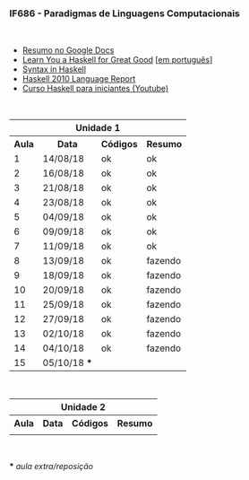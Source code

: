 <h3>IF686 - Paradigmas de Linguagens Computacionais</h3><br>
<ul>
  <li><a href="https://docs.google.com/document/d/1LgMNvYrUKqUFn3K_VRlWQiGzBunnfHEtLOZq9WtEuIU/edit?usp=sharing" target="_blank">Resumo no Google Docs</a></li>
	<li><a href="http://learnyouahaskell.com/chapters" target="_blank">Learn You a Haskell for Great Good</a> [<a href="http://haskell.tailorfontela.com.br/chapters" target="_blank">em português</a>]</li>
	<li><a href="http://rigaux.org/language-study/syntax-across-languages-per-language/Haskell.html" target="_blank">Syntax in Haskell</a></li>
        <li><a href="https://www.haskell.org/onlinereport/haskell2010/" target="_blank">Haskell 2010 Language Report</a></li>
	<li><a href="https://www.youtube.com/playlist?list=PL8eBmR3QtPL3pDzQpwPYfWQ4NEPGu6j7z" target="_blank">Curso Haskell para iniciantes (Youtube)</a></li>
</ul>
<br>

<table>
	<tr>
		<th colspan="4">Unidade 1</th>
	</tr>
	<tr>
		<th>Aula</th>
		<th>Data</th>
		<th>Códigos</th>
		<th>Resumo</th>
	</tr>
  <tr>
		<td>1</td>
    <td>14/08/18</td>
    <td>ok</td>
    <td>ok</td>
	</tr>
  <tr>
		<td>2</td>
    <td>16/08/18</td>
    <td>ok</td>
    <td>ok</td>
	</tr>
  <tr>
		<td>3</td>
    <td>21/08/18</td>
    <td>ok</td>
    <td>ok</td>
	</tr>
  <tr>
		<td>4</td>
    <td>23/08/18</td>
    <td>ok</td>
    <td>ok</td>
	</tr>
  <tr>
		<td>5</td>
    <td>04/09/18</td>
    <td>ok</td>
    <td>ok</td>
	</tr>
  <tr>
		<td>6</td>
    <td>09/09/18</td>
    <td>ok</td>
    <td>ok</td>
	</tr>
  <tr>
		<td>7</td>
    <td>11/09/18</td>
    <td>ok</td>
    <td>ok</td>
	</tr>
  <tr>
		<td>8</td>
    <td>13/09/18</td>
    <td>ok</td>
    <td>fazendo</td>
  </tr>
  <tr>
		<td>9</td>
    <td>18/09/18</td>
    <td>ok</td>
    <td>fazendo</td>
  </tr>
  <tr>
    <td>10</td>
    <td>20/09/18</td>
    <td>ok</td>
    <td>fazendo</td>
  </tr>
  <tr>
    <td>11</td>
    <td>25/09/18</td>
    <td>ok</td>
    <td>fazendo</td>
  </tr>
  <tr>
    <td>12</td>
    <td>27/09/18</td>
    <td>ok</td>
    <td>fazendo</td>
  </tr>
  <tr>
    <td>13</td>
    <td>02/10/18</td>
    <td>ok</td>
    <td>fazendo</td>
  </tr>
  <tr>
    <td>14</td>
    <td>04/10/18</td>
    <td>ok</td>
    <td>fazendo</td>
  </tr>
  <tr>
    <td>15</td>
    <td>05/10/18 <b>*</b></td>
    <td></td>
    <td></td>
  </tr>
</table><br>

<table>
	<tr>
		<th colspan="4">Unidade 2</th>
	</tr>
	<tr>
		<th>Aula</th>
		<th>Data</th>
		<th>Códigos</th>
		<th>Resumo</th>
	</tr>
	<tr>
		<td></td>
		<td></td>
		<td></td>
		<td></td>
	</tr>
</table><br>
<p><b>*</b> <i>aula extra/reposição</i> </p>
